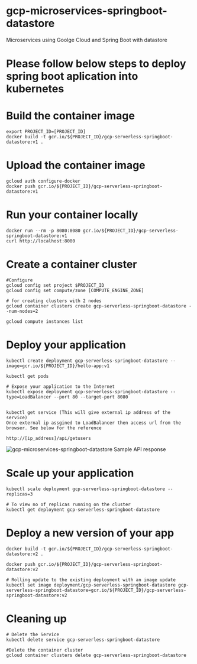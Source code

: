 # gcp-microservices-springboot-datastore
Microservices using Goolge Cloud and Spring Boot with datastore

# Please follow below steps to deploy spring boot aplication into kubernetes

# Build the container image
	export PROJECT_ID=[PROJECT_ID]
	docker build -t gcr.io/${PROJECT_ID}/gcp-serverless-springboot-datastore:v1 .

# Upload the container image
	gcloud auth configure-docker
	docker push gcr.io/${PROJECT_ID}/gcp-serverless-springboot-datastore:v1

# Run your container locally
	docker run --rm -p 8080:8080 gcr.io/${PROJECT_ID}/gcp-serverless-springboot-datastore:v1
	curl http://localhost:8080

# Create a container cluster
	#Configure
	gcloud config set project $PROJECT_ID
	gcloud config set compute/zone [COMPUTE_ENGINE_ZONE]

	# for creating clusters with 2 nodes
	gcloud container clusters create gcp-serverless-springboot-datastore --num-nodes=2
	
	gcloud compute instances list

# Deploy your application
	kubectl create deployment gcp-serverless-springboot-datastore --image=gcr.io/${PROJECT_ID}/hello-app:v1

	kubectl get pods

	# Expose your application to the Internet
	kubectl expose deployment gcp-serverless-springboot-datastore --type=LoadBalancer --port 80 --target-port 8080


	kubectl get service (This will give external ip address of the service)
	Once external ip assgined to LoadBalancer then access url from the browser. See below for the reference

	http://[ip_address]/api/getusers

![gcp-microservices-springboot-datastore Sample API response](https://user-images.githubusercontent.com/43684464/64082758-d54be080-ccd9-11e9-850d-e43343c24596.PNG)

# Scale up your application
	kubectl scale deployment gcp-serverless-springboot-datastore --replicas=3
	
	# To view no of replicas running on the cluster
	kubectl get deployment gcp-serverless-springboot-datastore

# Deploy a new version of your app

	docker build -t gcr.io/${PROJECT_ID}/gcp-serverless-springboot-datastore:v2 .

	docker push gcr.io/${PROJECT_ID}/gcp-serverless-springboot-datastore:v2

	# Rolling update to the existing deployment with an image update
	kubectl set image deployment/gcp-serverless-springboot-datastore gcp-serverless-springboot-datastore=gcr.io/${PROJECT_ID}/gcp-serverless-springboot-datastore:v2
	
# Cleaning up
	
	# Delete the Service
	kubectl delete service gcp-serverless-springboot-datastore
	
	#Delete the container cluster
	gcloud container clusters delete gcp-serverless-springboot-datastore
